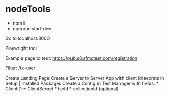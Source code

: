 # nodeTools

* npm i
* npm run start-dev

Go to localhost:3000

Playwright tool

Example page to test: https://pub.s8.sfmctest.com/registration

Filter: /tx-user

Create Landing Page
Create a Server to Server App with client id/secrets in Setup | Installed Packages
Create a Config in Test Manager with fields:
	* ClientID
	* ClientSecret
	* tseId
	* collectionId (optional)
